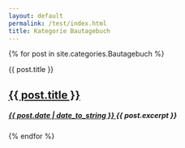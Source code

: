 ```yaml
---
layout: default
permalink: /test/index.html 
title: Kategorie Bautagebuch
---
```


<style>
    generiquote { 
       background-color: grey;
       color: white;
       text-align: center; 
       margin-left:.4em
       margin-top: 100px
       position: relative;
    }
generiquote:before {
   content: "";
   background-color: #bfb;
   top: -100px;
   height: 100px;
   width: 100%;
   position: absolute;
}
</style>

{% for post in site.categories.Bautagebuch %} 

<div id="generiquote genericon genericon-{{ post.layout }}">
<span class="screen-reader-text">{{ post.title }}</span>
<h2 class="entry-title">
<a href="{{ post.url }}" rel="bookmark">{{ post.title }}</a>
</h2>
<h5 class="entry-date">
<a href="{{ post.url }}" title="{{ post.title }}" rel="bookmark">
<time class="entry-date" datetime="{{ post.date | date_to_string }}" pubdate>{{ post.date | date_to_string }} </time>
</a>
{{ post.excerpt }}
</h5>
</div>

{% endfor %}
